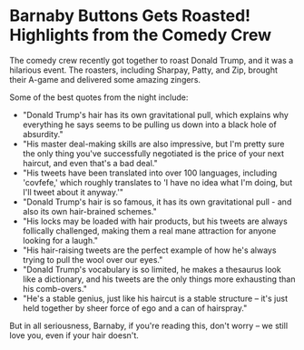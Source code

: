 # Barnaby Buttons Gets Roasted! Highlights from the Comedy Crew
The comedy crew recently got together to roast Donald Trump, and it was a hilarious event. The roasters, including Sharpay, Patty, and Zip, brought their A-game and delivered some amazing zingers.

Some of the best quotes from the night include:
* "Donald Trump's hair has its own gravitational pull, which explains why everything he says seems to be pulling us down into a black hole of absurdity."
* "His master deal-making skills are also impressive, but I'm pretty sure the only thing you've successfully negotiated is the price of your next haircut, and even that's a bad deal."
* "His tweets have been translated into over 100 languages, including 'covfefe,' which roughly translates to 'I have no idea what I'm doing, but I'll tweet about it anyway.'"
* "Donald Trump's hair is so famous, it has its own gravitational pull - and also its own hair-brained schemes."
* "His locks may be loaded with hair products, but his tweets are always follically challenged, making them a real mane attraction for anyone looking for a laugh."
* "His hair-raising tweets are the perfect example of how he's always trying to pull the wool over our eyes."
* "Donald Trump's vocabulary is so limited, he makes a thesaurus look like a dictionary, and his tweets are the only things more exhausting than his comb-overs."
* "He's a stable genius, just like his haircut is a stable structure – it's just held together by sheer force of ego and a can of hairspray."

But in all seriousness, Barnaby, if you're reading this, don't worry – we still love you, even if your hair doesn't.